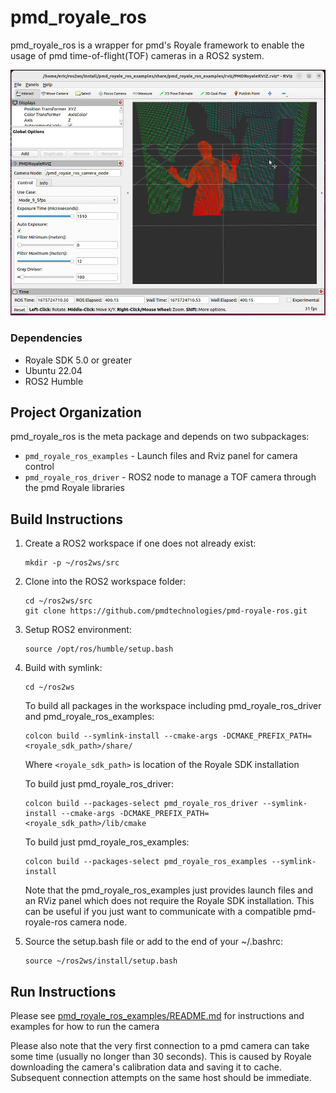 # pmd_royale_ros

pmd_royale_ros is a wrapper for pmd's Royale framework to enable the usage of pmd time-of-flight(TOF) cameras in a ROS2 system.

![rviz](pmd_royale_ros_examples/doc/figures/pmd_rviz.PNG)

### Dependencies
- Royale SDK 5.0 or greater
- Ubuntu 22.04
- ROS2 Humble

## Project Organization
pmd_royale_ros is the meta package and depends on two subpackages:
- `pmd_royale_ros_examples` - Launch files and Rviz panel for camera control
- `pmd_royale_ros_driver` - ROS2 node to manage a TOF camera through the pmd Royale libraries

## Build Instructions
1. Create a ROS2 workspace if one does not already exist:
    ```
   mkdir -p ~/ros2ws/src
   ```

2. Clone into the ROS2 workspace folder:
    ```
   cd ~/ros2ws/src
   git clone https://github.com/pmdtechnologies/pmd-royale-ros.git
   ```

3. Setup ROS2 environment:
    ```
   source /opt/ros/humble/setup.bash
   ```

4. Build with symlink:
   ```
   cd ~/ros2ws
   ```

   To build all packages in the workspace including pmd_royale_ros_driver and pmd_royale_ros_examples:
    ```
   colcon build --symlink-install --cmake-args -DCMAKE_PREFIX_PATH=<royale_sdk_path>/share/
   ```

   Where `<royale_sdk_path>` is location of the Royale SDK installation

   To build just pmd_royale_ros_driver:
   ```
   colcon build --packages-select pmd_royale_ros_driver --symlink-install --cmake-args -DCMAKE_PREFIX_PATH=<royale_sdk_path>/lib/cmake
   ```

   To build just pmd_royale_ros_examples:
   ```
   colcon build --packages-select pmd_royale_ros_examples --symlink-install
   ```

   Note that the pmd_royale_ros_examples just provides launch files and an RViz panel which does not
   require the Royale SDK installation. This can be useful if you just want to communicate with a
   compatible pmd-royale-ros camera node.


5. Source the setup.bash file or add to the end of your ~/.bashrc:
    ```
   source ~/ros2ws/install/setup.bash
   ```

## Run Instructions
Please see [pmd_royale_ros_examples/README.md](pmd_royale_ros_examples/README.md) for instructions and examples for how to run the camera

Please also note that the very first connection to a pmd camera can take some time (usually no longer than 30 seconds).
This is caused by Royale downloading the camera's calibration data and saving it to cache. Subsequent connection attempts
on the same host should be immediate.
